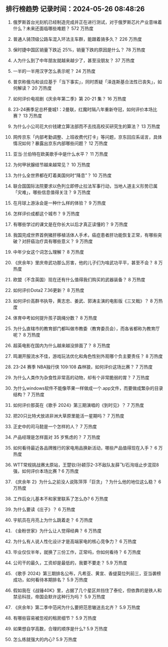 
## 排行榜趋势 记录时间：2024-05-26 08:48:26
  
  1. 俄罗斯首台光刻机已经制造完成并正在进行测试，对于俄罗斯芯片产业意味着什么？未来还面临哪些难题？ 572 万热度
    
  2. 普通人骑顶级公路车混入环法主车群，能跟着骑多久？ 226 万热度
    
  3. 保时捷中国区销量下跌近 25%，销量下跌的原因是什么？ 78 万热度
    
  4. 人为什么到了中年朋友就越来越少了，甚至没朋友？ 37 万热度
    
  5. 一半的一半用汉字怎么表示呢？ 24 万热度
    
  6. 普京称俄乌和谈应基于「当下事实」，同时质疑「泽连斯基合法性已丧失」，如何解读？ 20 万热度
    
  7. 如何评价电视剧《庆余年第二季》第 20-21 集？ 16 万热度
    
  8. 23-24赛季足总杯曼城1：2曼联，红魔时隔八年重新夺冠，如何评价本场比赛？ 13 万热度
    
  9. 为什么小公司花大价钱建立算法部而不去找高校买研究生的算法？ 13 万热度
    
  10. 网传京东「内部考勤调整、上班收费代打卡」等问题，京东回应系谣言，具体情况如何？暴露出京东内部哪些问题？ 12 万热度
    
  11. 亚当·兰伯特在欧美歌手中是什么水平？ 11 万热度
    
  12. 为何甲状腺结节越来越常见？ 10 万热度
    
  13. 为什么全世界都在盯着美国何时“降息”？ 10 万热度
    
  14. 联合国国际法院要求以色列立即停止拉法军事行动，当地人道主义形势已属「灾难」，哪些信息值得关注？ 9 万热度
    
  15. 在月球上游泳会是一种什么样的体验？ 9 万热度
    
  16. 怎样评价成都这个城市？ 9 万热度
    
  17. 有哪些学过的课文是在你长大以后才真正读懂的？ 9 万热度
    
  18. 我国完成世界首例猪肝移植活体人手术，癌症患者肝功能恢复正常，有哪些突破？对肝癌治疗具有哪些意义？ 9 万热度
    
  19. 中年少女这个词怎么理解？ 8 万热度
    
  20. 《庆余年》里庆帝武功那么厉害，他的儿子们为啥武功平平，甚至不会？ 8 万热度
    
  21. 欧盟（不含英国）现在还有什么值得我们购买的武器装备？ 8 万热度
    
  22. 如何评价Dota2 7.36更新？ 8 万热度
    
  23. 如何评价高群书执导，黄志忠、姜武、郭涛主演的电影版《三叉戟》？ 8 万热度
    
  24. 体育中考如何提升孩子跳绳分数？ 8 万热度
    
  25. 为什么直辖市的教育部门都叫做市教委（教育委员会），而各省都称为教育厅呢？ 8 万热度
    
  26. 超英电影在国内为什么越来越没排面了？ 8 万热度
    
  27. 鸣潮开服流水不佳，游戏玩法优化和角色性别外观哪个负主要责任？ 8 万热度
    
  28. 23-24 赛季 NBA独行侠 109:108 森林狼，如何评价这场比赛？ 7 万热度
    
  29. 为什么人类作为杂食性非常高的动物，却有个非常脆弱的胃？ 7 万热度
    
  30. 为什么windows软件不能像苹果一样做成一个.app文件，而要做成繁杂的目录结构？ 7 万热度
    
  31. 如何评价那英在《歌手 2024》第三期演唱的《到时见》？ 7 万热度
    
  32. 把20只比特犬放进非洲大草原里能活一星期吗？ 7 万热度
    
  33. 正史中的司马懿是一个怎样的人？ 7 万热度
    
  34. 产品经理是怎样面对 35 岁焦虑的？ 7 万热度
    
  35. 如何看待最近各品牌推行的家电用品换新活动，哪些产品值得现在入手？ 6 万热度
    
  36. WTT常规挑战赛太原站，王楚钦/孙颖莎2-3不敌队友薛飞/石洵瑶止步混双8强，如何评价本场比赛 ? 6 万热度
    
  37. 《庆余年 2》为什么之前没人说陈萍萍「巨贪」？为什么他的地位这么稳？ 6 万热度
    
  38. 工作后女儿基本不和家里联系了怎么办? 6 万热度
    
  39. 为什么要读《庄子》？ 6 万热度
    
  40. 宇航员在月亮上为什么跳着走？ 6 万热度
    
  41. 《金粉世家》为什么让人觉得经典？ 6 万热度
    
  42. 为什么有人说人性化设计才是高端家电的核心竞争力？ 6 万热度
    
  43. 毕业仅仅半年，就换了三份工作，正常吗，你如何看待？ 6 万热度
    
  44. 公司干的最久，工资却是最低的，我要不要走？ 5.9 万热度
    
  45. 《歌手 2024》第三期排名公布，凡希亚、黄宣、香缇莫位列前三，亚当袭榜成功，如何看待本期排名？ 5.9 万热度
    
  46. 假如我在《战锤40K》里，占据了几个星区并挡住了泰伦，但依靠的是铁人和禁忌科技，帝国会默许这种行为吗？ 5.9 万热度
    
  47. 《庆余年》第二季中范闲为什么要把范思辙送去北齐？ 5.9 万热度
    
  48. 有哪些容易被忽视的租房细节？ 5.9 万热度
    
  49. 如果想自学高数，合理的顺序是什么? 5.9 万热度
    
  50. 怎么练就强大的内心? 5.9 万热度
    
